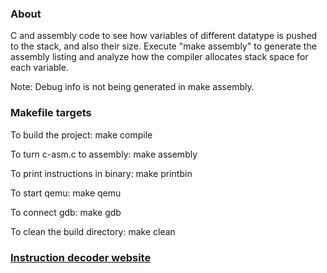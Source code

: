 ### About
C and assembly code to see how variables of different datatype is pushed to the stack, and also their size. Execute "make assembly" to generate the assembly listing and analyze how the compiler allocates stack space for each variable.

Note: Debug info is not being generated in make assembly.

### Makefile targets

To build the project: make compile 

To turn c-asm.c to assembly: make assembly

To print instructions in binary: make printbin

To start qemu: make qemu

To connect gdb: make gdb 

To clean the build directory: make clean


### [Instruction decoder website](https://luplab.gitlab.io/rvcodecjs/)